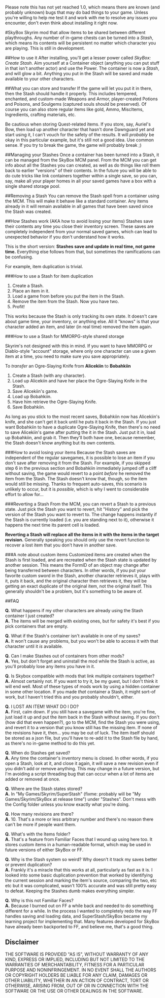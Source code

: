 Please note this has not yet reached 1.0, which means there are known (and probably unknown) bugs that may do bad things to your game. Unless you're willing to help me test it and work with me to resolve any issues you encounter, don't even think about installing it right now.

#SkyBox
Skyrim mod that allow items to be shared between different playthroughs. Any number of in-game chests can be turned into a *Stash*, which means its contents will be persistent no matter which character you are playing. This is still in development.

##How to use it
After installing, you'll get a lesser power called *SkyBox: Create Stash*. Aim yourself at a Container object (anything you can put stuff in that isn't another actor) and use the Power. The container is now a *Stash*, and will glow a bit. Anything you put in the Stash will be saved and made available to your other characters. 

##What you can store and transfer
If the game will let you put it in there, then the Stash should handle it properly. This includes tempered, enchanted, and custom-made Weapons and Armor, player-created Potions and Poisons, and Soulgems (captured souls should be preserved). Of course you can also store regular items like gold, Ammo, MiscItems, Ingredients, crafting materials, etc. 

Be cautious when storing Quest-related items. If you store, say, Auriel's Bow, then load up another character that hasn't done Dawnguard yet and start using it, I can't vouch for the safety of the results. It will *probably* be okay in this particular example, but it's still not a good idea. Use common sense. If you try to break the game, the game will probably break ;)

##Managing your Stashes
Once a container has been turned into a Stash, it can be managed from the SkyBox MCM panel. From the MCM you can get info about all the Stashes you can created, as well as do things like roll them back to earlier "versions" of their contents. In the future you will be able to do cute tricks like link containers together within a single save, so you can, say, make all your player homes in all your saved games have a box with a single shared storage pool.

##Removing a Stash
You can remove the Stash spell from a container using the MCM. This will make it behave like a standard container. Any items already in it will remain available in all games that have been saved since the Stash was created. 

##How Stashes work (AKA how to avoid losing your items)
Stashes save their contents any time you close their inventory screen. These saves are completely independent from your normal saved games, which can lead to unexpected behavior if you don't understand how it works.

This is the short version: **Stashes save and update in real time, not game time.** Everything else follows from that, but sometimes the ramifications can be confusing.

For example, item duplication is trivial.

###How to use a Stash for item duplication

1. Create a Stash.
2. Place an item in it.
3. Load a game from before you put the item in the Stash.
4. Remove the item from the Stash. Now you have two.
5. Profit!

This works because the Stash is only tracking its own state. It doesn't care about game time, your inventory, or anything else. All it "knows" is that your character added an item, and later (in real time) removed the item again.

###How to use a Stash for MMORPG-style shared storage

Skyrim's not designed with this in mind. If you want to have MMORPG or Diablo-style "account" storage, where only one character can use a given item at a time, you need to make sure you save appropriately. 

To *transfer* an Ogre-Slaying Knife from **Alicekiin** to **Bobahkiin**
1. Create a Stash (with any character).
2. Load up Alicekiin and have her place the Ogre-Slaying Knife in the Stash.
3. Save Alicekiin's game.
4. Load up Bobahkiin.
5. Have him retrieve the Ogre-Slaying Knife.
6. Save Bobahkiin.

As long as you stick to the most recent saves, Bobahkiin now has Alicekiin's knife, and she can't get it back until he puts it back in the Stash. If you just want Bobahkiin to have a duplicate Ogre-Slaying Knife, then there's no need to save Alicekiin's game after putting the it in the Stash. Just put it in, load up Bobahkiin, and grab it. Then they'll both have one, because remember, the Stash doesn't know anything but its own contents.

###How to avoid losing your items
Because the Stash saves are independent of the regular savegames, it is possible to lose an item if you don't save after removing it from the Stash. For example, if you skipped step 6 in the previous section and Bobahkiin immediately jumped off a cliff without saving, the game would revert to a point *before* he removed the item from the Stash. The Stash doesn't know that, though, so the item would still be missing. Thanks to frequent auto-saves, this scenario is unlikely to occur, but it is *possible*, which is why I went to considerable effort to allow for...

###Reverting a Stash
From the MCM, you can revert a Stash to a previous state. Just pick the Stash you want to revert, hit "History" and pick the version of the Stash you want to revert to. The change happens instantly if the Stash is currently loaded (i.e. you are standing next to it), otherwise it happens the next time its parent cell is loaded.

**Reverting a Stash will replace all the items in it with the items in the target revision.** Generally speaking you should only use the revert function to recover a lost item that you don't have in another save. 

###A note about custom items
Customized items are created when the Stash is first loaded, and are recreated when the Stash state is updated by another session. This means the FormID of an object may change after being transferred between characters. In other words, if you put your favorite custom sword in the Stash, another character retrieves it, plays with it, puts it back, and the original character then retrieves it, they will be getting an exact duplicate of the original item, not the original itself. This generally shouldn't be a problem, but it's something to be aware of.

##FAQ

**Q.** What happens if my other characters are already using the Stash container I just created?  
**A.** The items will be merged with existing ones, but for safety it's best if you pick containers that are empty. 

**Q.** What if the Stash's container isn't available in one of my saves?   
**A.** It won't cause any problems, but you won't be able to access it with that character until it *is* available.  

**Q.** Can I make Stashes out of containers from other mods?  
**A.** Yes, but don't forget and uninstall the mod while the Stash is active, as you'll probably lose any items you have in it.  

**Q.** Is Skybox compatible with mods that link multiple containers together?  
**A.** Almost certainly not. If you want to try it, be my guest, but I don't think it will end well. Most of these types of mods work by using a hidden container in some other location. If you made *that* container a Stash, it might sort-of work, but I haven't tried this and you probably shouldn't, either.  

**Q.** I LOST AN ITEM! WHAT DO I DO?  
**A.** First, calm down. If you still have a savegame with the item, you're fine, just load it up and put the item back in the Stash without saving. If you don't (how did that even happen?), go to the MCM, find the Stash you were using, and revert it to a version that you know still has the missing item. If none of the revisions have it, then... you may be out of luck. The item itself should be stored as a json file, but you'll have to re-add it to the Stash file by hand, as there's no in-game method to do this yet.  

**Q.** When do Stashes get saved?  
**A.** Any time the container's inventory menu is closed. In other words, if you open a Stash, look at it, and close it again, it will save a new revision even if you didn't add or remove anything. This may change in a future version, but I'm avoiding a script threading bug that can occur when a lot of items are added or removed at once.  

**Q.** Where are the Stash states stored?  
**A.** In "My Games/Skyrim/SuperStash" (fixme: probably will be "My Games/Skyrim/SkyBox at release time") under "Stashes". Don't mess with the Config folder unless you know exactly what you're doing.  

**Q.** How many revisions are there?  
**A.** 10. That's a more or less arbitrary number and there's no reason there can't be more if people want them.  

**Q.** What's with the Items folder?  
**A.** That's a feature from Familiar Faces that I wound up using here too. It stores custom items in a human-readable format, which may be used in future versions of either SkyBox or FF.  

**Q.** Why is the Stash system so weird? Why doesn't it track my saves better or prevent duplication?  
**A.** Frankly it's a miracle that this works at all, particularly as fast as it is. I looked into some basic duplication prevention that worked by identifying the current session and marking the item's source, comparing the two, etc etc but it was complicated, wasn't 100% accurate and was still pretty easy to defeat. Keeping the Stashes dumb makes everything simpler.  

**Q.** Why is this not Familiar Faces?  
**A.** Because I burned out on FF a while back and needed to do something different for a while. In the process I wanted to completely redo the way FF handles saving and loading data, and SuperStash/SkyBox became my learning project for implementing that. Many features developed for SkyBox have already been backported to FF, and believe me, that's a good thing.   

Disclaimer
----------
THE SOFTWARE IS PROVIDED "AS IS", WITHOUT WARRANTY OF ANY KIND, EXPRESS OR IMPLIED, INCLUDING BUT NOT LIMITED TO THE WARRANTIES OF MERCHANTABILITY, FITNESS FOR A PARTICULAR PURPOSE AND NONINFRINGEMENT. IN NO EVENT SHALL THE AUTHORS OR COPYRIGHT HOLDERS BE LIABLE FOR ANY CLAIM, DAMAGES OR OTHER LIABILITY, WHETHER IN AN ACTION OF CONTRACT, TORT OR OTHERWISE, ARISING FROM, OUT OF OR IN CONNECTION WITH THE SOFTWARE OR THE USE OR OTHER DEALINGS IN THE SOFTWARE.
